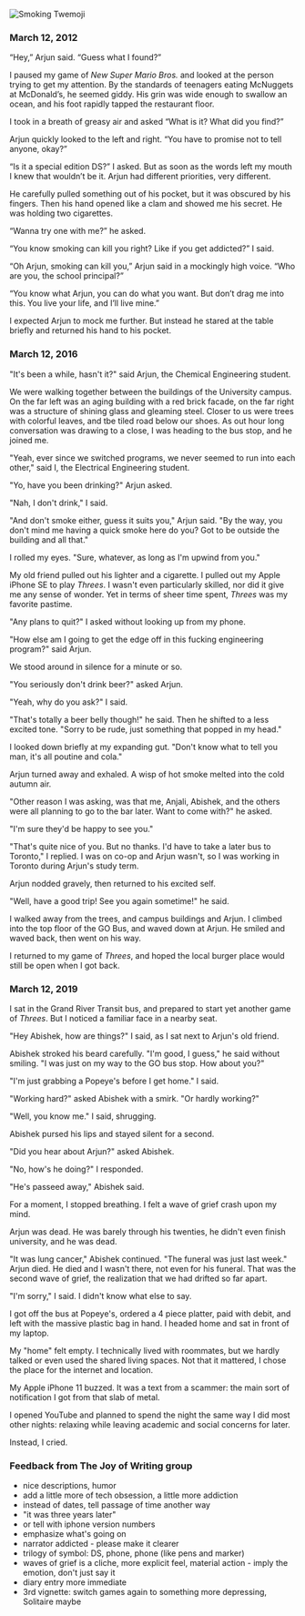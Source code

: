 ![Smoking Twemoji](/j-smoking/attachments/thumbnail.svg)

### March 12, 2012

“Hey,” Arjun said. “Guess what I found?”

I paused my game of *New Super Mario Bros.* and looked at the person trying to get my attention. By the standards of teenagers eating McNuggets at McDonald’s, he seemed giddy. His grin was wide enough to swallow an ocean, and his foot rapidly tapped the restaurant floor.

I took in a breath of greasy air and asked “What is it? What did you find?”

Arjun quickly looked to the left and right. “You have to promise not to tell anyone, okay?”

“Is it a special edition DS?” I asked. But as soon as the words left my mouth I knew that wouldn’t be it. Arjun had different priorities, very different.

He carefully pulled something out of his pocket, but it was obscured by his fingers. Then his hand opened like a clam and showed me his secret.
He was holding two cigarettes.

“Wanna try one with me?” he asked.

“You know smoking can kill you right? Like if you get addicted?” I said.

“Oh Arjun, smoking can kill you,” Arjun said in a mockingly high voice. “Who are you, the school principal?”

“You know what Arjun, you can do what you want. But don’t drag me into this. You live your life, and I’ll live mine.”

I expected Arjun to mock me further. But instead he stared at the table briefly and returned his hand to his pocket.

### March 12, 2016

"It's been a while, hasn't it?" said Arjun, the Chemical Engineering student.

We were walking together between the buildings of the University campus. On the far left was an aging building with a red brick facade, on the far right was a structure of shining glass and gleaming steel. Closer to us were trees with colorful leaves, and tbe tiled road below our shoes. As out hour long conversation was drawing to a close, I was heading to the bus stop, and he joined me.

"Yeah, ever since we switched programs, we never seemed to run into each other," said I, the Electrical Engineering student.

"Yo, have you been drinking?" Arjun asked.

"Nah, I don't drink," I said.

"And don't smoke either, guess it suits you," Arjun said. "By the way, you don't mind me having a quick smoke here do you? Got to be outside the building and all that."

I rolled my eyes. "Sure, whatever, as long as I'm upwind from you."

My old friend pulled out his lighter and a cigarette. I pulled out my Apple iPhone SE to play *Threes*. I wasn't even particularly skilled, nor did it give me any sense of wonder. Yet in terms of sheer time spent, *Threes* was my favorite pastime.

"Any plans to quit?" I asked without looking up from my phone.

"How else am I going to get the edge off in this fucking engineering program?" said Arjun.

We stood around in silence for a minute or so.

"You seriously don't drink beer?" asked Arjun.

"Yeah, why do you ask?" I said.

"That's totally a beer belly though!" he said. Then he shifted to a less excited tone. "Sorry to be rude, just something that popped in my head."

I looked down briefly at my expanding gut. "Don't know what to tell you man, it's all poutine and cola."

Arjun turned away and exhaled. A wisp of hot smoke melted into the cold autumn air.

"Other reason I was asking, was that me, Anjali, Abishek, and the others were all planning to go to the bar later. Want to come with?" he asked. 

"I'm sure they'd be happy to see you."

"That's quite nice of you. But no thanks. I'd have to take a later bus to Toronto," I replied. I was on co-op and Arjun wasn't, so I was working in Toronto during Arjun's study term.

Arjun nodded gravely, then returned to his excited self.

"Well, have a good trip! See you again sometime!" he said.

I walked away from the trees, and campus buildings and Arjun. I climbed into the top floor of the GO Bus, and waved down at Arjun. He smiled and waved back, then went on his way.

I returned to my game of *Threes*, and hoped the local burger place would still be open when I got back.

### March 12, 2019

I sat in the Grand River Transit bus, and prepared to start yet another game of *Threes*. But I noticed a familiar face in a nearby seat.

"Hey Abishek, how are things?" I said, as I sat next to Arjun's old friend.

Abishek stroked his beard carefully. "I'm good, I guess," he said without smiling. "I was just on my way to the GO bus stop. How about you?"

"I'm just grabbing a Popeye's before I get home." I said.

"Working hard?" asked Abishek with a smirk. "Or hardly working?"

"Well, you know me." I said, shrugging.

Abishek pursed his lips and stayed silent for a second.

"Did you hear about Arjun?" asked Abishek.

"No, how's he doing?" I responded.

"He's passeed away," Abishek said.

For a moment, I stopped breathing. I felt a wave of grief crash upon my mind.

Arjun was dead. He was barely through his twenties, he didn't even finish university, and he was dead.

"It was lung cancer," Abishek continued. "The funeral was just last week."
Arjun died. He died and I wasn't there, not even for his funeral. That was the second wave of grief, the realization that we had drifted so far apart.

"I'm sorry," I said. I didn't know what else to say.

I got off the bus at Popeye's, ordered a 4 piece platter, paid with debit, and left with the massive plastic bag in hand. I headed home and sat in front of my laptop.

My "home" felt empty. I technically lived with roommates, but we hardly talked or even used the shared living spaces. Not that it mattered, I chose the place for the internet and location.

My Apple iPhone 11 buzzed. It was a text from a scammer: the main sort of notification I got from that slab of metal.

I opened YouTube and planned to spend the night the same way I did most other nights: relaxing while leaving academic and social concerns for later.

Instead, I cried.

### Feedback from The Joy of Writing group

+ nice descriptions, humor
+ add a little more of tech obsession, a little more addiction
+ instead of dates, tell passage of time another way
 + "it was three years later"
 + or tell with iphone version numbers
+ emphasize what's going on
+ narrator addicted - please make it clearer
+ trilogy of symbol: DS, phone, phone (like pens and marker)
+ waves of grief is a cliche, more explicit feel, material action - imply the emotion, don't just say it
+ diary entry more immediate
+ 3rd vignette: switch games again to something more depressing, Solitaire maybe